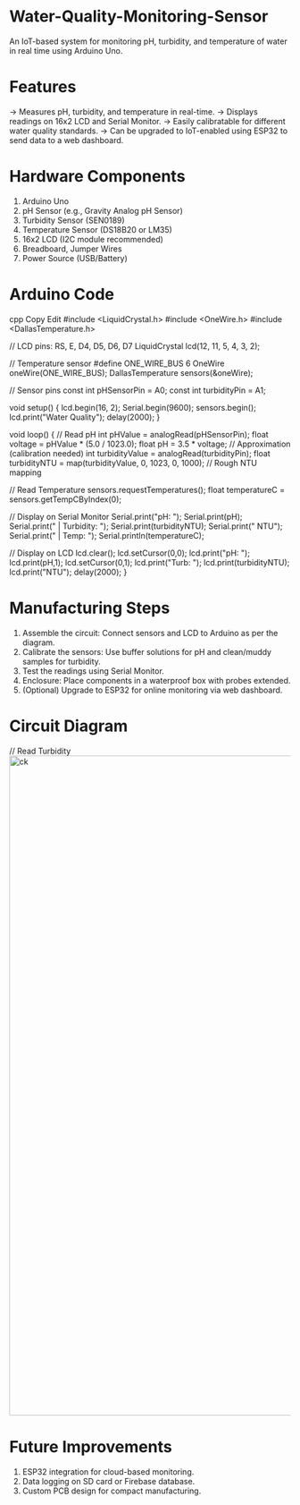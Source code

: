 # Water-Quality-Monitoring-Sensor

An IoT-based system for monitoring pH, turbidity, and temperature of water in real time using Arduino Uno.

# Features
-> Measures pH, turbidity, and temperature in real-time.
-> Displays readings on 16x2 LCD and Serial Monitor.
-> Easily calibratable for different water quality standards.
->  Can be upgraded to IoT-enabled using ESP32 to send data to a web dashboard.

# Hardware Components
1. Arduino Uno
2. pH Sensor (e.g., Gravity Analog pH Sensor)
3. Turbidity Sensor (SEN0189)
4. Temperature Sensor (DS18B20 or LM35)
5. 16x2 LCD (I2C module recommended)
6. Breadboard, Jumper Wires
7. Power Source (USB/Battery)

# Arduino Code
cpp
Copy
Edit
#include <LiquidCrystal.h>
#include <OneWire.h>
#include <DallasTemperature.h>

// LCD pins: RS, E, D4, D5, D6, D7
LiquidCrystal lcd(12, 11, 5, 4, 3, 2);

// Temperature sensor
#define ONE_WIRE_BUS 6
OneWire oneWire(ONE_WIRE_BUS);
DallasTemperature sensors(&oneWire);

// Sensor pins
const int pHSensorPin = A0;
const int turbidityPin = A1;

void setup() {
  lcd.begin(16, 2);
  Serial.begin(9600);
  sensors.begin();
  lcd.print("Water Quality");
  delay(2000);
}

void loop() {
  // Read pH
  int pHValue = analogRead(pHSensorPin);
  float voltage = pHValue * (5.0 / 1023.0);
  float pH = 3.5 * voltage;  // Approximation (calibration needed)
  int turbidityValue = analogRead(turbidityPin);
  float turbidityNTU = map(turbidityValue, 0, 1023, 0, 1000);  // Rough NTU mapping

  // Read Temperature
  sensors.requestTemperatures();
  float temperatureC = sensors.getTempCByIndex(0);

  // Display on Serial Monitor
  Serial.print("pH: "); Serial.print(pH);
  Serial.print(" | Turbidity: "); Serial.print(turbidityNTU); Serial.print(" NTU");
  Serial.print(" | Temp: "); Serial.println(temperatureC);

  // Display on LCD
  lcd.clear();
  lcd.setCursor(0,0);
  lcd.print("pH: "); lcd.print(pH,1);
  lcd.setCursor(0,1);
  lcd.print("Turb: "); lcd.print(turbidityNTU); lcd.print("NTU");
  delay(2000);
}


# Manufacturing Steps
1. Assemble the circuit: Connect sensors and LCD to Arduino as per the diagram.
2. Calibrate the sensors: Use buffer solutions for pH and clean/muddy samples for turbidity.
3. Test the readings using Serial Monitor.
4. Enclosure: Place components in a waterproof box with probes extended.
5. (Optional) Upgrade to ESP32 for online monitoring via web dashboard.

# Circuit Diagram

  // Read Turbidity<img width="1580" height="1180" alt="ck" src="https://github.com/user-attachments/assets/5ed12a37-fad1-4f72-98e4-43a29be16324" />

# Future Improvements
1. ESP32 integration for cloud-based monitoring.
2. Data logging on SD card or Firebase database.
3. Custom PCB design for compact manufacturing.
